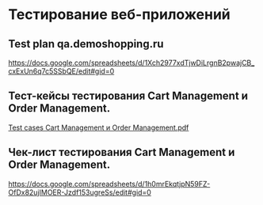 # Тестирование веб-приложений
## Test plan qa.demoshopping.ru
https://docs.google.com/spreadsheets/d/1Xch2977xdTjwDiLrgnB2pwajCB_cxExUn6q7c5SSbQE/edit#gid=0
## Тест-кейсы тестирования Cart Management и Order Management.
[Test cases Cart Management и Order Management.pdf](https://github.com/avantiragazzi/web/files/15299913/Test.cases.Cart.Management.Order.Management.pdf)
##  Чек-лист тестирования Cart Management и Order Management.
https://docs.google.com/spreadsheets/d/1h0mrEkqtjpN59FZ-OfDx82ujIMOER-Jzdf153ugreSs/edit#gid=0
